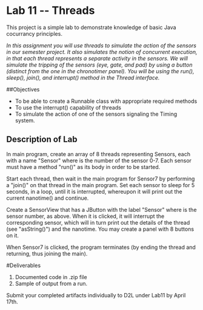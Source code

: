 # Lab 11 -- Threads
This project is a simple lab to demonstrate knowledge of basic Java cocurrancy principles.

*In this assignment you will use threads to simulate the action of the sensors in our semester project. It also simulates the notion of concurrent execution, in that each thread represents a separate activity in the sensors. We will simulate the tripping of the sensors (eye, gate, and pad) by using a button (distinct from the one in the chronotimer panel). You will be using the run(), sleep(), join(), and interrupt() method in the Thread interface.*

##Objectives

- To be able to create a Runnable class with appropriate required methods
- To use the interrupt() capability of threads
- To simulate the action of one of the sensors signaling the Timing system.

## Description of Lab

In main program, create an array of 8 threads representing Sensors, each with a name "Sensor<n>" where<n> is the number of the sensor 0-7. Each sensor must have a method "run()" as its body in order to be started.

Start each thread, then wait in the main program for Sensor7 by performing a "join()" on that thread in the main program. Set each sensor to sleep for 5 seconds, in a loop, until it is interrupted, whereupon it will print out the current nanotime() and continue.

Create a SensorView that has a JButton with the label "Sensor<n>" where <n> is the sensor number, as above. When it is clicked, it will interrupt the corresponding sensor, which will in turn print out the details of the thread (see "asString()") and the nanotime. You may create a panel with 8 buttons on it.

When Sensor7 is clicked, the program terminates (by ending the thread and returning, thus joining the main).

#Deliverables

1. Documented code in .zip file
2. Sample of output from a run.

Submit your completed artifacts individually to D2L under Lab11 by April 17th.
